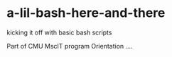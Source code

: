 # a-lil-bash-here-and-there
kicking it off with basic bash scripts

Part of CMU MscIT program Orientation .... 

